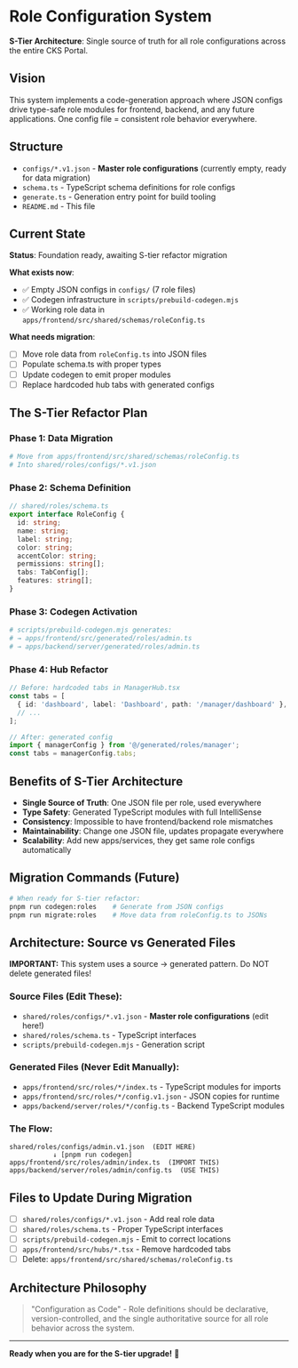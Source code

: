 # Role Configuration System

**S-Tier Architecture**: Single source of truth for all role configurations across the entire CKS Portal.

## Vision

This system implements a code-generation approach where JSON configs drive type-safe role modules for frontend, backend, and any future applications. One config file = consistent role behavior everywhere.

## Structure

- `configs/*.v1.json` - **Master role configurations** (currently empty, ready for data migration)
- `schema.ts` - TypeScript schema definitions for role configs
- `generate.ts` - Generation entry point for build tooling
- `README.md` - This file

## Current State

**Status**: Foundation ready, awaiting S-tier refactor migration

**What exists now**:
- ✅ Empty JSON configs in `configs/` (7 role files)
- ✅ Codegen infrastructure in `scripts/prebuild-codegen.mjs`
- ✅ Working role data in `apps/frontend/src/shared/schemas/roleConfig.ts`

**What needs migration**:
- [ ] Move role data from `roleConfig.ts` into JSON files
- [ ] Populate schema.ts with proper types
- [ ] Update codegen to emit proper modules
- [ ] Replace hardcoded hub tabs with generated configs

## The S-Tier Refactor Plan

### Phase 1: Data Migration
```bash
# Move from apps/frontend/src/shared/schemas/roleConfig.ts
# Into shared/roles/configs/*.v1.json
```

### Phase 2: Schema Definition
```typescript
// shared/roles/schema.ts
export interface RoleConfig {
  id: string;
  name: string;
  label: string;
  color: string;
  accentColor: string;
  permissions: string[];
  tabs: TabConfig[];
  features: string[];
}
```

### Phase 3: Codegen Activation
```bash
# scripts/prebuild-codegen.mjs generates:
# → apps/frontend/src/generated/roles/admin.ts
# → apps/backend/server/generated/roles/admin.ts
```

### Phase 4: Hub Refactor
```typescript
// Before: hardcoded tabs in ManagerHub.tsx
const tabs = [
  { id: 'dashboard', label: 'Dashboard', path: '/manager/dashboard' },
  // ...
];

// After: generated config
import { managerConfig } from '@/generated/roles/manager';
const tabs = managerConfig.tabs;
```

## Benefits of S-Tier Architecture

- **Single Source of Truth**: One JSON file per role, used everywhere
- **Type Safety**: Generated TypeScript modules with full IntelliSense
- **Consistency**: Impossible to have frontend/backend role mismatches
- **Maintainability**: Change one JSON file, updates propagate everywhere
- **Scalability**: Add new apps/services, they get same role configs automatically

## Migration Commands (Future)

```bash
# When ready for S-tier refactor:
pnpm run codegen:roles    # Generate from JSON configs
pnpm run migrate:roles    # Move data from roleConfig.ts to JSONs
```

## Architecture: Source vs Generated Files

**IMPORTANT:** This system uses a source → generated pattern. Do NOT delete generated files!

### **Source Files (Edit These):**
- `shared/roles/configs/*.v1.json` - **Master role configurations** (edit here!)
- `shared/roles/schema.ts` - TypeScript interfaces
- `scripts/prebuild-codegen.mjs` - Generation script

### **Generated Files (Never Edit Manually):**
- `apps/frontend/src/roles/*/index.ts` - TypeScript modules for imports
- `apps/frontend/src/roles/*/config.v1.json` - JSON copies for runtime
- `apps/backend/server/roles/*/config.ts` - Backend TypeScript modules

### **The Flow:**
```
shared/roles/configs/admin.v1.json  (EDIT HERE)
           ↓ [pnpm run codegen]
apps/frontend/src/roles/admin/index.ts  (IMPORT THIS)
apps/backend/server/roles/admin/config.ts  (USE THIS)
```

## Files to Update During Migration

- [ ] `shared/roles/configs/*.v1.json` - Add real role data
- [ ] `shared/roles/schema.ts` - Proper TypeScript interfaces
- [ ] `scripts/prebuild-codegen.mjs` - Emit to correct locations
- [ ] `apps/frontend/src/hubs/*.tsx` - Remove hardcoded tabs
- [ ] Delete: `apps/frontend/src/shared/schemas/roleConfig.ts`

## Architecture Philosophy

> "Configuration as Code" - Role definitions should be declarative, version-controlled, and the single authoritative source for all role behavior across the system.

---

**Ready when you are for the S-tier upgrade!** 🚀